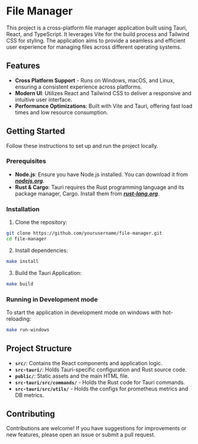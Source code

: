 # File Manager
This project is a cross-platform file manager application built using Tauri, React, and TypeScript. It leverages Vite for the build process and Tailwind CSS for styling. The application aims to provide a seamless and efficient user experience for managing files across different operating systems.

## Features
- **Cross Platform Support** - Runs on Windows, macOS, and Linux, ensuring a consistent experience across platforms.
- **Modern UI**: Utilizes React and Tailwind CSS to deliver a responsive and intuitive user interface.
- **Performance Optimizations**: Built with Vite and Tauri, offering fast load times and low resource consumption.

## Getting Started
Follow these instructions to set up and run the project locally.

### Prerequisites
- **Node.js**: Ensure you have Node.js installed. You can download it from [***nodejs.org***](https://nodejs.org/).
- **Rust & Cargo**: Tauri requires the Rust programming language and its package manager, Cargo. Install them from [***rust-lang.org***](https://www.rust-lang.org/tools/install).

### Installation
1. Clone the repository:
```bash
git clone https://github.com/yourusername/file-manager.git
cd file-manager
```
2. Install dependencies:
```bash
make install
```
3. Build the Tauri Application:
```bash
make build
```

### Running in Development mode
To start the application in development mode on windows with hot-reloading:
```bash
make run-windows
```

## Project Structure
- **``src/``**: Contains the React components and application logic.
- **``src-tauri/``**: Holds Tauri-specific configuration and Rust source code.
- **``public/``**: Static assets and the main HTML file.
-  **``src-tauri/src/commands/``** - Holds the Rust code for Tauri commands.
- **``src-tauri/src/utils/``** - Holds the configs for prometheus metrics and DB metrics.

## Contributing
Contributions are welcome! If you have suggestions for improvements or new features, please open an issue or submit a pull request.